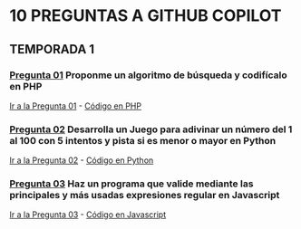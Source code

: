 # 10 PREGUNTAS A GITHUB COPILOT 

## TEMPORADA 1

### [**Pregunta 01**](./01%20-%20Pregunta/) Proponme un algoritmo de búsqueda y codifícalo en PHP

[Ir a la Pregunta 01](./01%20-%20Pregunta/) - [Código en PHP](./01%20-%20Pregunta/question_1.php)

### [**Pregunta 02**](./02%20-%20Pregunta/) Desarrolla un Juego para adivinar un número del 1 al 100 con 5 intentos y pista si es menor o mayor en Python

[Ir a la Pregunta 02](./02%20-%20Pregunta/) - [Código en Python](./02%20-%20Pregunta/question_2.py)

### [**Pregunta 03**](./03%20-%20Pregunta/) Haz un programa que valide mediante las principales y más usadas expresiones regular en Javascript

[Ir a la Pregunta 03](./03%20-%20Pregunta/) - [Código en Javascript](./02%20-%20Pregunta/question_3.js)